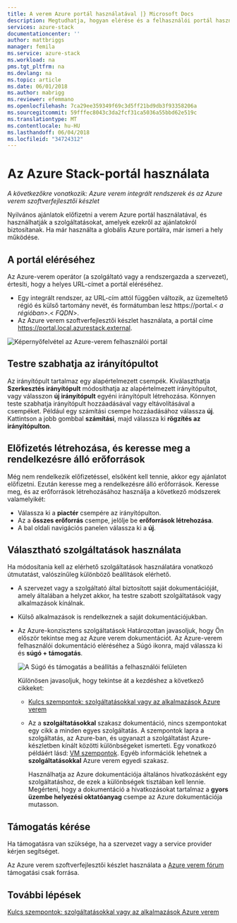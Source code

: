 ```yaml
---
title: A verem Azure portál használatával |} Microsoft Docs
description: Megtudhatja, hogyan elérése és a felhasználói portál használata az Azure-készletben.
services: azure-stack
documentationcenter: ''
author: mattbriggs
manager: femila
ms.service: azure-stack
ms.workload: na
pms.tgt_pltfrm: na
ms.devlang: na
ms.topic: article
ms.date: 06/01/2018
ms.author: mabrigg
ms.reviewer: efemmano
ms.openlocfilehash: 7ca29ee359349f69c3d5ff21bd9db3f93358206a
ms.sourcegitcommit: 59fffec8043c3da2fcf31ca5036a55bbd62e519c
ms.translationtype: MT
ms.contentlocale: hu-HU
ms.lasthandoff: 06/04/2018
ms.locfileid: "34724312"
---
```

# <a name="use-the-azure-stack-portal"></a>Az Azure Stack-portál használata

*A következőkre vonatkozik: Azure verem integrált rendszerek és az Azure verem szoftverfejlesztői készlet*

Nyilvános ajánlatok előfizetni a verem Azure portál használatával, és használhatják a szolgáltatásokat, amelyek ezekről az ajánlatokról biztosítanak. Ha már használta a globális Azure portálra, már ismeri a hely működése.

## <a name="access-the-portal"></a>A portál eléréséhez

Az Azure-verem operátor (a szolgáltató vagy a rendszergazda a szervezet), értesíti, hogy a helyes URL-címet a portál eléréséhez.

- Egy integrált rendszer, az URL-cím attól függően változik, az üzemeltető régió és külső tartomány nevét, és formátumban lesz https://portal.&lt; *a régióban*&gt;.&lt; *FQDN*&gt;.
- Az Azure verem szoftverfejlesztői készlet használata, a portál címe https://portal.local.azurestack.external.

![Képernyőfelvétel az Azure-verem felhasználói portál](media/azure-stack-use-portal/UserPortal.png)

## <a name="customize-the-dashboard"></a>Testre szabhatja az irányítópultot

Az irányítópult tartalmaz egy alapértelmezett csempék. Kiválaszthatja **Szerkesztés irányítópult** módosíthatja az alapértelmezett irányítópultot, vagy válasszon **új irányítópult** egyéni irányítópult létrehozása. Könnyen teste szabhatja irányítópult hozzáadásával vagy eltávolításával a csempéket. Például egy számítási csempe hozzáadásához válassza **új**. Kattintson a jobb gombbal **számítási**, majd válassza ki **rögzítés az irányítópulton**.

## <a name="create-subscription-and-browse-available-resources"></a>Előfizetés létrehozása, és keresse meg a rendelkezésre álló erőforrások

Még nem rendelkezik előfizetéssel, elsőként kell tennie, akkor egy ajánlatot előfizetni. Ezután keresse meg a rendelkezésre álló erőforrások. Keresse meg, és az erőforrások létrehozásához használja a következő módszerek valamelyikét:

- Válassza ki a **piactér** csempére az irányítópulton.
- Az a **összes erőforrás** csempe, jelölje be **erőforrások létrehozása**.
- A bal oldali navigációs panelen válassza ki a **új**.

## <a name="learn-how-to-use-available-services"></a>Választható szolgáltatások használata

Ha módosítania kell az elérhető szolgáltatások használatára vonatkozó útmutatást, valószínűleg különböző beállítások elérhető.

- A szervezet vagy a szolgáltató által biztosított saját dokumentációját, amely általában a helyzet akkor, ha testre szabott szolgáltatások vagy alkalmazások kínálnak.
- Külső alkalmazások is rendelkeznek a saját dokumentációjukban.
- Az Azure-konzisztens szolgáltatások Határozottan javasoljuk, hogy Ön először tekintse meg az Azure verem dokumentációt. Az Azure-verem felhasználói dokumentáció eléréséhez a Súgó ikonra, majd válassza ki és **súgó + támogatás**.

    ![A Súgó és támogatás a beállítás a felhasználói felületen](media/azure-stack-use-portal/HelpAndSupport.png)

    Különösen javasoljuk, hogy tekintse át a kezdéshez a következő cikkeket:

    - [Kulcs szempontok: szolgáltatásokkal vagy az alkalmazások Azure verem](azure-stack-considerations.md)
    - Az a **szolgáltatásokkal** szakasz dokumentáció, nincs szempontokat egy cikk a minden egyes szolgáltatás. A szempontok lapra a szolgáltatás, az Azure-ban, és ugyanazt a szolgáltatást Azure-készletben kínált közötti különbségeket ismerteti. Egy vonatkozó példáért lásd: [VM szempontok](azure-stack-vm-considerations.md). Egyéb információk lehetnek a **szolgáltatásokkal** Azure verem egyedi szakasz.

      Használhatja az Azure dokumentációja általános hivatkozásként egy szolgáltatáshoz, de ezek a különbségek tisztában kell lennie. Megérteni, hogy a dokumentáció a hivatkozásokat tartalmaz a **gyors üzembe helyezési oktatóanyag** csempe az Azure dokumentációja mutasson.

## <a name="get-support"></a>Támogatás kérése

Ha támogatásra van szüksége, ha a szervezet vagy a service provider kérjen segítséget.

Az Azure verem szoftverfejlesztői készlet használata a [Azure verem fórum](https://social.msdn.microsoft.com/Forums/azure/home?forum=azurestack) támogatási csak forrása.

## <a name="next-steps"></a>További lépések

[Kulcs szempontok: szolgáltatásokkal vagy az alkalmazások Azure verem](azure-stack-considerations.md)
